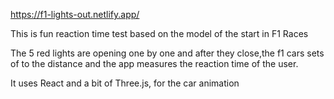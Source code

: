 https://f1-lights-out.netlify.app/

This is fun reaction time test
based on the model of the start in F1 Races

The 5 red lights are opening one by one 
and after they close,the f1 cars sets of to the distance and
the app measures the reaction time of the user.

It uses React and a bit of Three.js, for the car animation 
